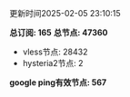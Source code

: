 更新时间2025-02-05 23:10:15

**总订阅: 165**
**总节点: 47360**
- vless节点: 28432
- hysteria2节点: 2

**google ping有效节点: 567**
